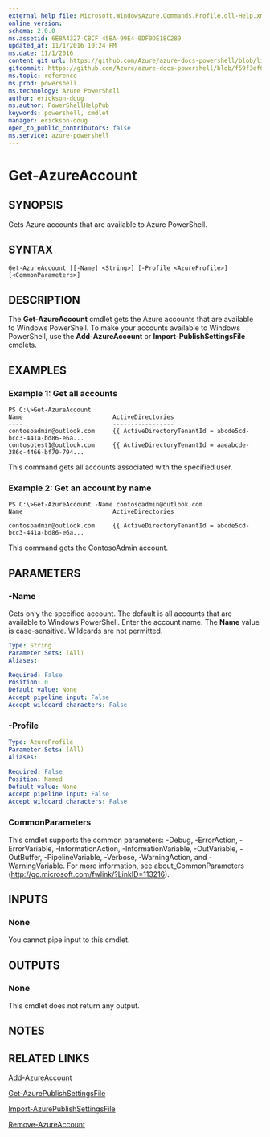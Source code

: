 ```yaml
---
external help file: Microsoft.WindowsAzure.Commands.Profile.dll-Help.xml
online version: 
schema: 2.0.0
ms.assetid: 6E8A4327-CBCF-45BA-99E4-0DF0DE18C289
updated_at: 11/1/2016 10:24 PM
ms.date: 11/1/2016
content_git_url: https://github.com/Azure/azure-docs-powershell/blob/live/azureps-cmdlets-docs/ServiceManagement/Azure.Profile/v0.9.8/Get-AzureAccount.md
gitcommit: https://github.com/Azure/azure-docs-powershell/blob/f59f3ef60bc592383812213e69fd77ba950759ed/azureps-cmdlets-docs/ServiceManagement/Azure.Profile/v0.9.8/Get-AzureAccount.md
ms.topic: reference
ms.prod: powershell
ms.technology: Azure PowerShell
author: erickson-doug
ms.author: PowerShellHelpPub
keywords: powershell, cmdlet
manager: erickson-doug
open_to_public_contributors: false
ms.service: azure-powershell
---
```


# Get-AzureAccount

## SYNOPSIS
Gets Azure accounts that are available to Azure PowerShell.

## SYNTAX

```
Get-AzureAccount [[-Name] <String>] [-Profile <AzureProfile>] [<CommonParameters>]
```

## DESCRIPTION
The **Get-AzureAccount** cmdlet gets the Azure accounts that are available to Windows PowerShell.
To make your accounts available to Windows PowerShell, use the **Add-AzureAccount** or **Import-PublishSettingsFile** cmdlets.

## EXAMPLES

### Example 1: Get all accounts
```
PS C:\>Get-AzureAccount
Name                         ActiveDirectories
----                         -----------------
contosoadmin@outlook.com     {{ ActiveDirectoryTenantId = abcde5cd-bcc3-441a-bd86-e6a...
contosotest1@outlook.com     {{ ActiveDirectoryTenantId = aaeabcde-386c-4466-bf70-794...
```

This command gets all accounts associated with the specified user.

### Example 2: Get an account by name
```
PS C:\>Get-AzureAccount -Name contosoadmin@outlook.com
Name                         ActiveDirectories
----                         -----------------
contosoadmin@outlook.com     {{ ActiveDirectoryTenantId = abcde5cd-bcc3-441a-bd86-e6a...
```

This command gets the ContosoAdmin account.

## PARAMETERS

### -Name
Gets only the specified account.
The default is all accounts that are available to Windows PowerShell.
Enter the account name.
The **Name** value is case-sensitive.
Wildcards are not permitted.

```yaml
Type: String
Parameter Sets: (All)
Aliases: 

Required: False
Position: 0
Default value: None
Accept pipeline input: False
Accept wildcard characters: False
```

### -Profile

```yaml
Type: AzureProfile
Parameter Sets: (All)
Aliases: 

Required: False
Position: Named
Default value: None
Accept pipeline input: False
Accept wildcard characters: False
```

### CommonParameters
This cmdlet supports the common parameters: -Debug, -ErrorAction, -ErrorVariable, -InformationAction, -InformationVariable, -OutVariable, -OutBuffer, -PipelineVariable, -Verbose, -WarningAction, and -WarningVariable. For more information, see about_CommonParameters (http://go.microsoft.com/fwlink/?LinkID=113216).

## INPUTS

### None
You cannot pipe input to this cmdlet.

## OUTPUTS

### None
This cmdlet does not return any output.

## NOTES

## RELATED LINKS

[Add-AzureAccount](xref:ServiceManagement/Azure.Profile/v0.9.8/Add-AzureAccount.md)

[Get-AzurePublishSettingsFile](xref:ServiceManagement/Azure.Profile/v0.9.8/Get-AzurePublishSettingsFile.md)

[Import-AzurePublishSettingsFile](xref:ServiceManagement/Azure.Profile/v0.9.8/Import-AzurePublishSettingsFile.md)

[Remove-AzureAccount](xref:ServiceManagement/Azure.Profile/v0.9.8/Remove-AzureAccount.md)


